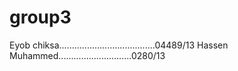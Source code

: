 # group3
Eyob chiksa......................................04489/13
Hassen Muhammed.............................0280/13
